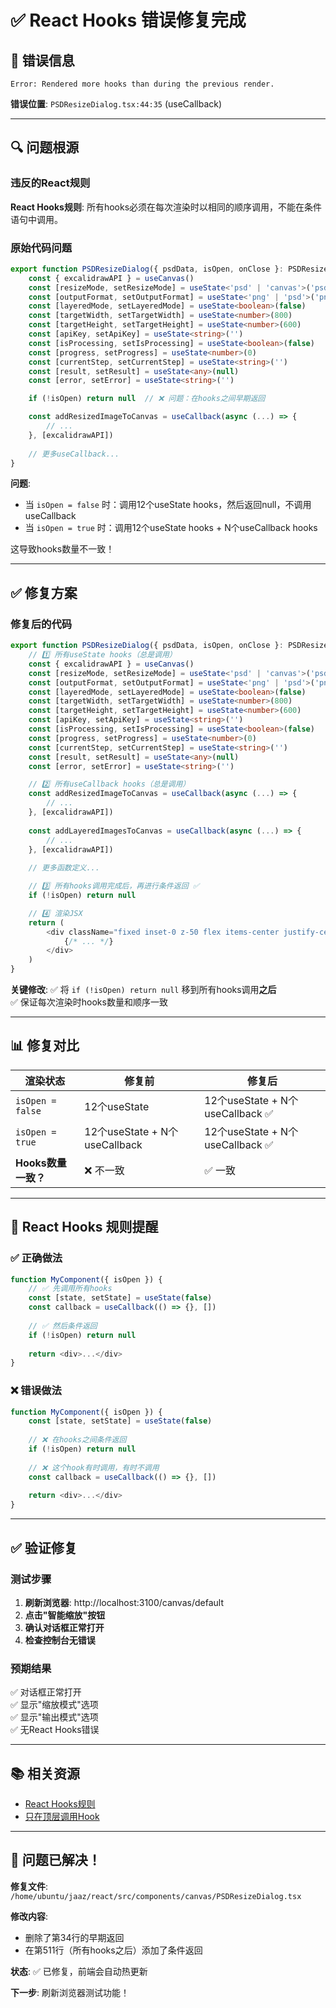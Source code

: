 # ✅ React Hooks 错误修复完成

## 🚨 错误信息

```
Error: Rendered more hooks than during the previous render.
```

**错误位置**: `PSDResizeDialog.tsx:44:35` (useCallback)

---

## 🔍 问题根源

### 违反的React规则

**React Hooks规则**: 所有hooks必须在每次渲染时以相同的顺序调用，不能在条件语句中调用。

### 原始代码问题

```typescript
export function PSDResizeDialog({ psdData, isOpen, onClose }: PSDResizeDialogProps) {
    const { excalidrawAPI } = useCanvas()
    const [resizeMode, setResizeMode] = useState<'psd' | 'canvas'>('psd')
    const [outputFormat, setOutputFormat] = useState<'png' | 'psd'>('png')
    const [layeredMode, setLayeredMode] = useState<boolean>(false)
    const [targetWidth, setTargetWidth] = useState<number>(800)
    const [targetHeight, setTargetHeight] = useState<number>(600)
    const [apiKey, setApiKey] = useState<string>('')
    const [isProcessing, setIsProcessing] = useState<boolean>(false)
    const [progress, setProgress] = useState<number>(0)
    const [currentStep, setCurrentStep] = useState<string>('')
    const [result, setResult] = useState<any>(null)
    const [error, setError] = useState<string>('')

    if (!isOpen) return null  // ❌ 问题：在hooks之间早期返回

    const addResizedImageToCanvas = useCallback(async (...) => {
        // ...
    }, [excalidrawAPI])
    
    // 更多useCallback...
}
```

**问题**:
- 当 `isOpen = false` 时：调用12个useState hooks，然后返回null，不调用useCallback
- 当 `isOpen = true` 时：调用12个useState hooks + N个useCallback hooks

这导致hooks数量不一致！

---

## ✅ 修复方案

### 修复后的代码

```typescript
export function PSDResizeDialog({ psdData, isOpen, onClose }: PSDResizeDialogProps) {
    // 1️⃣ 所有useState hooks（总是调用）
    const { excalidrawAPI } = useCanvas()
    const [resizeMode, setResizeMode] = useState<'psd' | 'canvas'>('psd')
    const [outputFormat, setOutputFormat] = useState<'png' | 'psd'>('png')
    const [layeredMode, setLayeredMode] = useState<boolean>(false)
    const [targetWidth, setTargetWidth] = useState<number>(800)
    const [targetHeight, setTargetHeight] = useState<number>(600)
    const [apiKey, setApiKey] = useState<string>('')
    const [isProcessing, setIsProcessing] = useState<boolean>(false)
    const [progress, setProgress] = useState<number>(0)
    const [currentStep, setCurrentStep] = useState<string>('')
    const [result, setResult] = useState<any>(null)
    const [error, setError] = useState<string>('')

    // 2️⃣ 所有useCallback hooks（总是调用）
    const addResizedImageToCanvas = useCallback(async (...) => {
        // ...
    }, [excalidrawAPI])
    
    const addLayeredImagesToCanvas = useCallback(async (...) => {
        // ...
    }, [excalidrawAPI])
    
    // 更多函数定义...

    // 3️⃣ 所有hooks调用完成后，再进行条件返回 ✅
    if (!isOpen) return null

    // 4️⃣ 渲染JSX
    return (
        <div className="fixed inset-0 z-50 flex items-center justify-center bg-black/50">
            {/* ... */}
        </div>
    )
}
```

**关键修改**:
✅ 将 `if (!isOpen) return null` 移到所有hooks调用**之后**  
✅ 保证每次渲染时hooks数量和顺序一致

---

## 📊 修复对比

| 渲染状态 | 修复前 | 修复后 |
|---------|--------|--------|
| `isOpen = false` | 12个useState | 12个useState + N个useCallback ✅ |
| `isOpen = true` | 12个useState + N个useCallback | 12个useState + N个useCallback ✅ |
| **Hooks数量一致？** | ❌ 不一致 | ✅ 一致 |

---

## 🎯 React Hooks 规则提醒

### ✅ 正确做法

```typescript
function MyComponent({ isOpen }) {
    // ✅ 先调用所有hooks
    const [state, setState] = useState(false)
    const callback = useCallback(() => {}, [])
    
    // ✅ 然后条件返回
    if (!isOpen) return null
    
    return <div>...</div>
}
```

### ❌ 错误做法

```typescript
function MyComponent({ isOpen }) {
    const [state, setState] = useState(false)
    
    // ❌ 在hooks之间条件返回
    if (!isOpen) return null
    
    // ❌ 这个hook有时调用，有时不调用
    const callback = useCallback(() => {}, [])
    
    return <div>...</div>
}
```

---

## ✅ 验证修复

### 测试步骤

1. **刷新浏览器**: http://localhost:3100/canvas/default
2. **点击"智能缩放"按钮**
3. **确认对话框正常打开**
4. **检查控制台无错误**

### 预期结果

✅ 对话框正常打开  
✅ 显示"缩放模式"选项  
✅ 显示"输出模式"选项  
✅ 无React Hooks错误  

---

## 📚 相关资源

- [React Hooks规则](https://react.dev/reference/rules/rules-of-hooks)
- [只在顶层调用Hook](https://react.dev/warnings/invalid-hook-call-warning)

---

## 🎉 问题已解决！

**修复文件**: `/home/ubuntu/jaaz/react/src/components/canvas/PSDResizeDialog.tsx`

**修改内容**:
- 删除了第34行的早期返回
- 在第511行（所有hooks之后）添加了条件返回

**状态**: ✅ 已修复，前端会自动热更新

**下一步**: 刷新浏览器测试功能！



